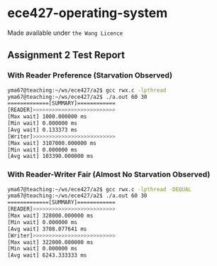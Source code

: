 # ece427-operating-system
Made available under ```the Wang Licence```

## Assignment 2 Test Report
### With Reader Preference (Starvation Observed)
```bash
yma67@teaching:~/ws/ece427/a2$ gcc rwx.c -lpthread
yma67@teaching:~/ws/ece427/a2$ ./a.out 60 30
=============[SUMMARY]============
[READER]>>>>>>>>>>>>>>>>>>>>>>>>>>
[Max wait] 1000.000000 ms
[Min wait] 0.000000 ms
[Avg wait] 0.133373 ms
[Writer]>>>>>>>>>>>>>>>>>>>>>>>>>>
[Max wait] 3107000.000000 ms
[Min wait] 0.000000 ms
[Avg wait] 103390.000000 ms
```
### With Reader-Writer Fair (Almost No Starvation Observed)
```bash
yma67@teaching:~/ws/ece427/a2$ gcc rwx.c -lpthread -DEQUAL
yma67@teaching:~/ws/ece427/a2$ ./a.out 60 30
=============[SUMMARY]============
[READER]>>>>>>>>>>>>>>>>>>>>>>>>>>
[Max wait] 328000.000000 ms
[Min wait] 0.000000 ms
[Avg wait] 3708.077641 ms
[Writer]>>>>>>>>>>>>>>>>>>>>>>>>>>
[Max wait] 322000.000000 ms
[Min wait] 0.000000 ms
[Avg wait] 6243.333333 ms
```
